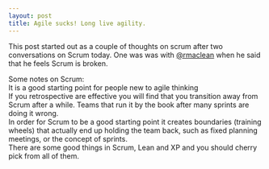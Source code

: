 ```yaml
---
layout: post
title: Agile sucks! Long live agility.
---
```


This post started out as a couple of thoughts on scrum after two conversations on Scrum today. One was was with [@rmaclean](https://twitter.com/rmaclean) when he said that he feels Scrum is broken.

Some notes on Scrum:  
It is a good starting point for people new to agile thinking  
If you retrospective are effective you will find that you transition away from Scrum after a while. Teams that run it by the book after many sprints are doing it wrong.  
In order for Scrum to be a good starting point it creates boundaries (training wheels) that actually end up holding the team back, such as fixed planning meetings, or the concept of sprints.  
There are some good things in Scrum, Lean and XP and you should cherry pick from all of them.

<!--kg-card-end: markdown-->
